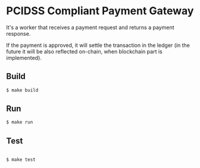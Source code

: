# PCIDSS Compliant Payment Gateway

It's a worker that receives a payment request and returns a payment response.

If the payment is approved, it will settle the transaction in the ledger (in the future it will be also reflected on-chain, when blockchain part is implemented).

## Build

```bash
$ make build
```

## Run

```bash
$ make run
```

## Test

```bash

$ make test
```
